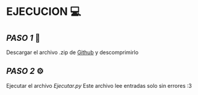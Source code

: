 EJECUCION 💻
===================

## *PASO 1* 🚀
Descargar el archivo .zip de [Github](github.com/DiiAns23/Proyecto_2_Compi_1) y descomprimirlo

## *PASO 2* ⚙️
Ejecutar el archivo *Ejecutar.py*
Este archivo lee entradas solo sin errores :3

